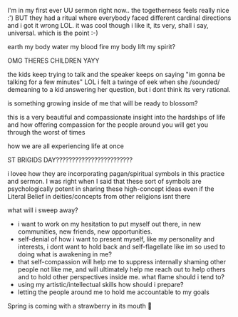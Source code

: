 I'm in my first ever UU sermon right now.. the togetherness feels really nice :') BUT they had a ritual where everybody faced different cardinal directions and i got it wrong LOL. it was cool though i like it, its very, shall i say, universal. which is the point :-)

earth my body
water my blood
fire my body
lift my spirit?

OMG THERES CHILDREN YAYY

the kids keep trying to talk and the speaker keeps on saying "im gonna be talking for a few minutes" LOL i felt a twinge of eek when she /sounded/ demeaning to a kid answering her question, but i dont think its very rational.

is something growing inside of me that will be ready to blossom?

this is a very beautiful and compassionate insight into the hardships of life and how offering compassion for the people around you will get you through the worst of times

how we are all experiencing life at once

ST BRIGIDS DAY????????????????????????

i lovee how they are incorporating pagan/spiritual symbols in this practice and sermon. I was right when I said that these sort of symbols are psychologically potent in sharing these high-concept ideas even if the Literal Belief in deities/concepts from other religions isnt there

what will i sweep away?
- i want to work on my hesitation to put myself out there, in new communities, new friends, new opportunities.
- self-denial of how i want to present myself, like my personality and interests, i dont want to hold back and self-flagellate like im so used to doing
what is awakening in me?
- that self-compassion will help me to suppress internally shaming other people not like me, and will ultimately help me reach out to help others and to hold other perspectives inside me.
what flame should i tend to?
- using my artistic/intellectual skills 
how should i prepare?
- letting the people around me to hold me accountable to my goals

Spring is coming with a strawberry in its mouth 🍓